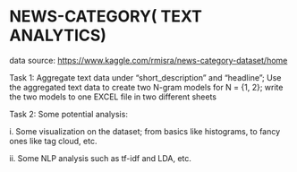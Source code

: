 # NEWS-CATEGORY( TEXT ANALYTICS)
data source: https://www.kaggle.com/rmisra/news-category-dataset/home

Task 1: Aggregate text data under “short_description” and “headline”; Use the aggregated text data to create two 
N-gram models for N = {1, 2}; write the two models to one EXCEL file in two different sheets 

Task 2: Some potential analysis:

i.  Some visualization on the dataset; from basics like histograms, to fancy ones like tag cloud, etc.

ii. Some NLP analysis such as tf-idf and LDA, etc.
